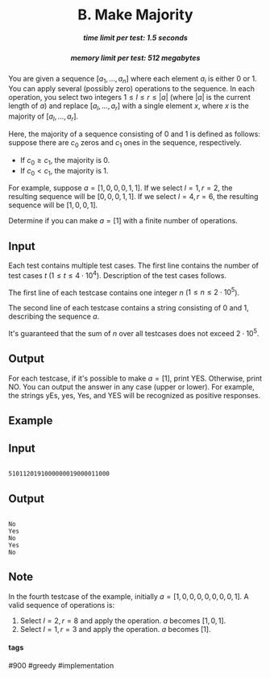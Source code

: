 <h1 style='text-align: center;'> B. Make Majority</h1>

<h5 style='text-align: center;'>time limit per test: 1.5 seconds</h5>
<h5 style='text-align: center;'>memory limit per test: 512 megabytes</h5>

You are given a sequence $[a_1,\ldots,a_n]$ where each element $a_i$ is either $0$ or $1$. You can apply several (possibly zero) operations to the sequence. In each operation, you select two integers $1\le l\le r\le |a|$ (where $|a|$ is the current length of $a$) and replace $[a_l,\ldots,a_r]$ with a single element $x$, where $x$ is the majority of $[a_l,\ldots,a_r]$.

Here, the majority of a sequence consisting of $0$ and $1$ is defined as follows: suppose there are $c_0$ zeros and $c_1$ ones in the sequence, respectively. 

* If $c_0\ge c_1$, the majority is $0$.
* If $c_0<c_1$, the majority is $1$.

For example, suppose $a=[1,0,0,0,1,1]$. If we select $l=1,r=2$, the resulting sequence will be $[0,0,0,1,1]$. If we select $l=4,r=6$, the resulting sequence will be $[1,0,0,1]$. 

Determine if you can make $a=[1]$ with a finite number of operations.

## Input

Each test contains multiple test cases. The first line contains the number of test cases $t$ ($1 \le t \le 4\cdot 10^4$). Description of the test cases follows.

The first line of each testcase contains one integer $n$ ($1\le n\le 2\cdot 10^5$).

The second line of each testcase contains a string consisting of $0$ and $1$, describing the sequence $a$.

It's guaranteed that the sum of $n$ over all testcases does not exceed $2\cdot 10^5$.

## Output

For each testcase, if it's possible to make $a=[1]$, print YES. Otherwise, print NO. You can output the answer in any case (upper or lower). For example, the strings yEs, yes, Yes, and YES will be recognized as positive responses.

## Example

## Input


```

5101120191000000019000011000
```
## Output


```

No
Yes
No
Yes
No

```
## Note

In the fourth testcase of the example, initially $a=[1,0,0,0,0,0,0,0,1]$. A valid sequence of operations is: 

1. Select $l=2,r=8$ and apply the operation. $a$ becomes $[1,0,1]$.
2. Select $l=1,r=3$ and apply the operation. $a$ becomes $[1]$.


#### tags 

#900 #greedy #implementation 